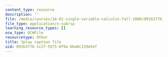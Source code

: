 ```yaml
---
content_type: resource
description: ''
file: /media/courses/18-01-single-variable-calculus-fall-2006/091b377b1c2f55f58f9abba0c139e5ef_BSAA0akmPEU.vtt
file_type: application/x-subrip
learning_resource_types: []
ocw_type: OCWFile
resourcetype: Other
title: 3play caption file
uid: 091b377b-1c2f-55f5-8f9a-bba0c139e5ef
---
```

